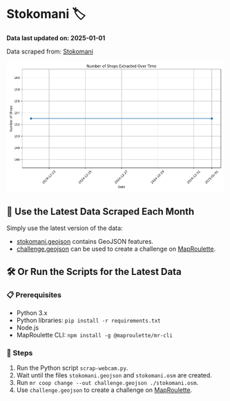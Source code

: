 # Stokomani 🏷️

**Data last updated on: 2025-01-01**

Data scraped from: [Stokomani](https://www.stokomani.fr)

![History Diagram](shop_count_history.png?img_date=2025-01-01)

## 📅 Use the Latest Data Scraped Each Month

Simply use the latest version of the data:
- [stokomani.geojson](stokomani.geojson) contains GeoJSON features.
- [challenge.geojson](challenge.geojson) can be used to create a challenge on [MapRoulette](https://maproulette.org/).

## 🛠️ Or Run the Scripts for the Latest Data

### 📋 Prerequisites
- Python 3.x
- Python libraries: `pip install -r requirements.txt`
- Node.js
- MapRoulette CLI: `npm install -g @maproulette/mr-cli`

### 🔧 Steps
1. Run the Python script `scrap-webcam.py`.
2. Wait until the files `stokomani.geojson` and `stokomani.osm` are created.
3. Run `mr coop change --out challenge.geojson ./stokomani.osm`.
4. Use `challenge.geojson` to create a challenge on [MapRoulette](https://maproulette.org/).
